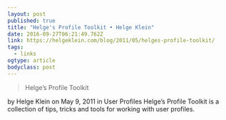 ```yaml
---
layout: post 
published: true 
title: "Helge's Profile Toolkit • Helge Klein" 
date: 2016-09-27T06:21:49.762Z 
link: https://helgeklein.com/blog/2011/05/helges-profile-toolkit/ 
tags:
  - links
ogtype: article 
bodyclass: post 
---
```


> Helge’s Profile Toolkit

by Helge Klein on May 9, 2011 in User Profiles
Helge’s Profile Toolkit is a collection of tips, tricks and tools for working with user profiles.
